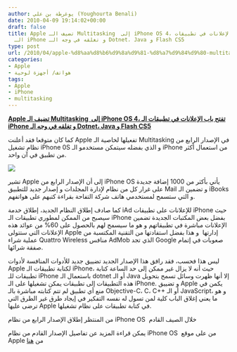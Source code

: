```yaml
---
author: يوغرطة بن علي (Youghourta Benali)
date: 2010-04-09 19:14:02+00:00
draft: false
title: Apple تضيف الـ Multitasking  إلى iPhone OS 4، تفتح باب الإعلانات في تطبيقات
  الـ iPhone و تغلقه في وجه الـ Dotnet، Java و Flash CS5
type: post
url: /2010/04/apple-%d8%aa%d8%b6%d9%8a%d9%81-%d8%a7%d9%84%d9%80-multitasking-%d8%a5%d9%84%d9%89-iphone-os-4%d8%8c-%d8%aa%d9%81%d8%aa%d8%ad-%d8%a8%d8%a7%d8%a8-%d8%a7%d9%84%d8%a5%d8%b9%d9%84%d8%a7%d9%86%d8%a7%d8%aa/
categories:
- Apple
- هواتف/ أجهزة لوحية
tags:
- Apple
- iPhone
- multitasking
---
```


[**Apple تضيف الـ Multitasking  إلى iPhone OS 4، تفتح باب الإعلانات في تطبيقات الـ iPhone و تغلقه في وجه الـ Dotnet، Java و Flash CS5**](https://www.it-scoop.com/2010/04/apple-%d8%aa%d8%b6%d9%8a%d9%81-%d8%a7%d9%84%d9%80-multitasking-%d8%a5%d9%84%d9%89-iphone-os-4%d8%8c-%d8%aa%d9%81%d8%aa%d8%ad-%d8%a8%d8%a7%d8%a8-%d8%a7%d9%84%d8%a5%d8%b9%d9%84%d8%a7%d9%86%d8%a7%d8%aa/)


كما كان متوقعا فقد أعلنت Apple تفعيلها لخاصية الـ Multitasking في الإصدار الرابع من نظام تشغيل iPhone 0S و الذي بفضله سيتمكن مستخدمو الـ iPhone من استعمال أكثر من تطبيق في آن واحد.

[![](http://images.apple.com/iphone/images/iphone-os-preview-hero20100407.png)
](https://www.it-scoop.com/2010/04/apple-%d8%aa%d8%b6%d9%8a%d9%81-%d8%a7%d9%84%d9%80-multitasking-%d8%a5%d9%84%d9%89-iphone-os-4%d8%8c-%d8%aa%d9%81%d8%aa%d8%ad-%d8%a8%d8%a7%d8%a8-%d8%a7%d9%84%d8%a5%d8%b9%d9%84%d8%a7%d9%86%d8%a7%d8%aa/)

تشير Apple إلى أن الإصدار الرابع من iPhone OS يأتي بأكثر من 1000 إضافة جديدة على غرار كل من نظام لإدارة المجلدات و إصدار جديد للتطبيق Mail و تضمين الـ iBooks و التي ستسمح لمستخدمي هاتف شركة التفاحة بقراءة كتبهم على هواتفهم.

كما صادف إطلاق النظام الجديد، إطلاق خدمة iAd للإعلانات على تطبيقات iPhone حيث سيصبح من الممكن لمطوري تطبيقات الـ iPhone بفضل بعض المكتبات الجديدة تضمين الإعلانات مباشرة في تطبيقاتهم و هو ما سيسمح لهم بالحصول على 60% من عوائد هذه الإعلانات التي ستتولى Apple إدارتها  و هذا بفضل استفادتها من التقنية المكتسبة من عملية شراء Quattro Wireless منافس AdMob الذي تجد Google صعوبات في إتمام صفقة شرائها.

ليس هذا فحسب، فقد رافق هذا الإصدار الجديد تضييق جديد للأدوات المنافسة لأدوات Apple لكتابة تطبيقات الـ iPhone، حيث أنه لا يزال غير ممكن إلى حد الساعة كتابة تطبيقات للـ iPhone باستعمال الـ dotnet أو الـ Java إلا أنها ظهرت وسائل تسمح بتحويل هذه التطبيقات إلى تطبيقات يمكن تشغيلها على الـ iPhone. و تضييق Apple يكمن في منع أي تطبيق لم تتم كتابته مباشرة بالـ Objective-C، C، C++ أو الـ JavaScript، و هو ما يعني إغلاق الباب كلية لمن تسول له نفسه التفكير في إيجاد طرق غير الطرق التي ترضى عليها Apple في كتابة تطبيقات على نظام تشغيلها.

من المنتظر إطلاق الإصدار الرابع من نظام iPhone OS  خلال الصيف القادم

يمكن قراءة المزيد عن تفاصيل الإصدار القادم من نظام iPhone OS  من على موقع Apple من [هنا](http://www.apple.com/iphone/preview-iphone-os/)
